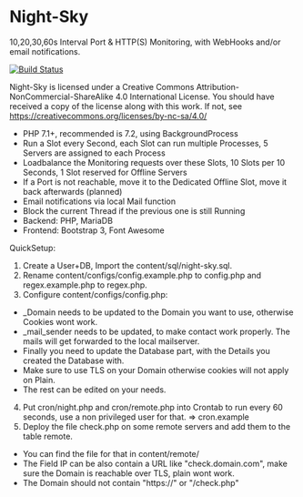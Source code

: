 # Night-Sky

10,20,30,60s Interval Port & HTTP(S) Monitoring, with WebHooks and/or email notifications.

[![Build Status](https://travis-ci.org/Ne00n/Night-Sky.svg?branch=Release)](https://travis-ci.org/Ne00n/Night-Sky)

Night-Sky is licensed under a Creative Commons Attribution-NonCommercial-ShareAlike 4.0 International License.
You should have received a copy of the license along with this
work. If not, see https://creativecommons.org/licenses/by-nc-sa/4.0/

- PHP 7.1+, recommended is 7.2, using BackgroundProcess
- Run a Slot every Second, each Slot can run multiple Processes, 5 Servers are assigned to each Process
- Loadbalance the Monitoring requests over these Slots, 10 Slots per 10 Seconds, 1 Slot reserved for Offline Servers
- If a Port is not reachable, move it to the Dedicated Offline Slot, move it back afterwards (planned)
- Email notifications via local Mail function
- Block the current Thread if the previous one is still Running
- Backend: PHP, MariaDB
- Frontend: Bootstrap 3, Font Awesome

QuickSetup:

1. Create a User+DB, Import the content/sql/night-sky.sql.
2. Rename content/configs/config.example.php to config.php and regex.example.php to regex.php.
3. Configure content/configs/config.php:
- _Domain needs to be updated to the Domain you want to use, otherwise Cookies wont work.
- _mail_sender needs to be updated, to make contact work properly. The mails will get forwarded to the local mailserver.
- Finally you need to update the Database part, with the Details you created the Database with.
- Make sure to use TLS on your Domain otherwise cookies will not apply on Plain.
- The rest can be edited on your needs.
4. Put cron/night.php and cron/remote.php into Crontab to run every 60 seconds, use a non privileged user for that. => cron.example
5. Deploy the file check.php on some remote servers and add them to the table remote.<br />
- You can find the file for that in content/remote/<br />
- The Field IP can be also contain a URL like "check.domain.com", make sure the Domain is reachable over TLS, plain wont work.<br>
- The Domain should not contain "https://" or "/check.php"
